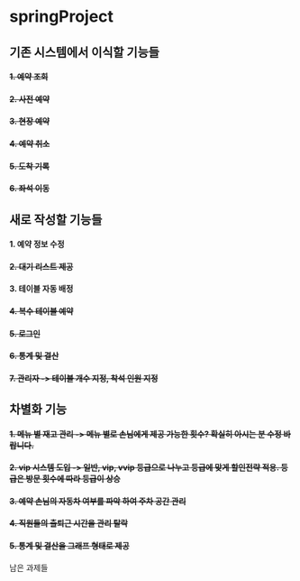 springProject
=




기존 시스템에서 이식할 기능들
-
#### ~~1. 예약 조회~~
#### ~~2. 사전 예약~~
#### ~~3. 현장 예약~~
#### ~~4. 예약 취소~~
#### ~~5. 도착 기록~~
#### ~~6. 좌석 이동~~


새로 작성할 기능들
-
#### 1. 예약 정보 수정
#### ~~2. 대기 리스트 제공~~
#### 3. 테이블 자동 배정
#### ~~4. 복수 테이블 예약~~
#### ~~5. 로그인~~
#### ~~6. 통계 및 결산~~
#### ~~7. 관리자 -> 테이블 개수 지정, 착석 인원 지정~~


차별화 기능
-
#### ~~1. 메뉴 별 재고 관리 -> 메뉴 별로 손님에게 제공 가능한 횟수? 확실히 아시는 분 수정 바랍니다.~~
#### ~~2. vip 시스템 도입 -> 일반, vip, vvip 등급으로 나누고 등급에 맞게 할인전략 적용. 등급은 방문 횟수에 따라 등급이 상승~~
#### ~~3. 예약 손님의 자동차 여부를 파악 하여 주차 공간 관리~~
#### ~~4. 직원들의 출퇴근 시간을 관리 탈락~~
#### ~~5. 통계 및 결산을 그래프 형태로 제공~~


남은 과제들
